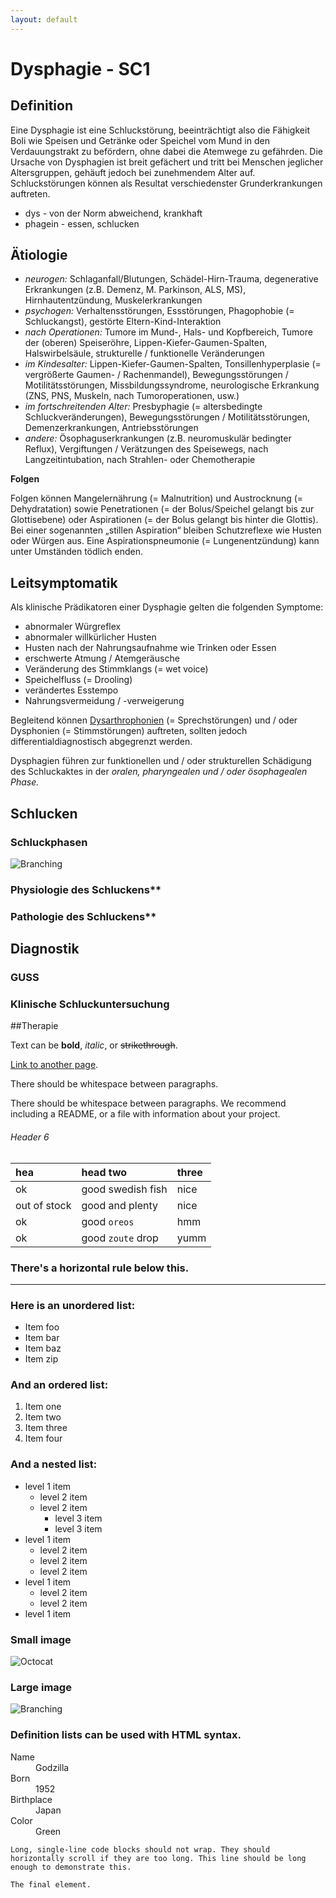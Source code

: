 ```yaml
---
layout: default
---
```

# Dysphagie - SC1

## Definition
Eine Dysphagie ist eine Schluckstörung, beeinträchtigt also die Fähigkeit Boli wie Speisen und Getränke oder Speichel vom Mund in den Verdauungstrakt zu befördern, ohne dabei die Atemwege zu gefährden. 
Die Ursache von Dysphagien ist breit gefächert und tritt bei Menschen jeglicher Altersgruppen, gehäuft jedoch bei zunehmendem Alter auf. Schluckstörungen können als Resultat verschiedenster Grunderkrankungen auftreten. 

* dys - von der Norm abweichend, krankhaft
* phagein - essen, schlucken

## Ätiologie
* _neurogen:_ 
Schlaganfall/Blutungen, Schädel-Hirn-Trauma, degenerative Erkrankungen (z.B. Demenz, M. Parkinson, ALS, MS), Hirnhautentzündung, Muskelerkrankungen
* _psychogen:_ 
Verhaltensstörungen, Essstörungen, Phagophobie (= Schluckangst), gestörte Eltern-Kind-Interaktion
*	_nach Operationen:_ 
Tumore im Mund-, Hals- und Kopfbereich, Tumore der (oberen) Speiseröhre, Lippen-Kiefer-Gaumen-Spalten, Halswirbelsäule, strukturelle / funktionelle Veränderungen
*	_im Kindesalter:_ 
Lippen-Kiefer-Gaumen-Spalten, Tonsillenhyperplasie (= vergrößerte Gaumen- / Rachenmandel), Bewegungsstörungen / Motilitätsstörungen, Missbildungssyndrome, neurologische Erkrankung (ZNS, PNS, Muskeln, nach Tumoroperationen, usw.)
*	_im fortschreitenden Alter:_ 
Presbyphagie (= altersbedingte Schluckveränderungen), Bewegungsstörungen / Motilitätsstörungen, Demenzerkrankungen, Antriebsstörungen
*	_andere:_ 
Ösophaguserkrankungen (z.B. neuromuskulär bedingter Reflux), Vergiftungen / Verätzungen des Speisewegs, nach Langzeitintubation, nach Strahlen- oder Chemotherapie

**Folgen**

Folgen können Mangelernährung (= Malnutrition) und Austrocknung (= Dehydratation) sowie Penetrationen (= der Bolus/Speichel gelangt bis zur Glottisebene) oder Aspirationen (= der Bolus gelangt bis hinter die Glottis). Bei einer sogenannten „stillen Aspiration“ bleiben Schutzreflexe wie Husten oder Würgen aus. Eine Aspirationspneumonie (= Lungenentzündung) kann unter Umständen tödlich enden.

## Leitsymptomatik
Als klinische Prädikatoren einer Dysphagie gelten die folgenden Symptome:
* abnormaler Würgreflex
*	abnormaler willkürlicher Husten
*	Husten  nach  der Nahrungsaufnahme wie Trinken oder Essen 
*	erschwerte Atmung / Atemgeräusche
*	Veränderung  des  Stimmklangs (= wet voice)
*	Speichelfluss (= Drooling)
*	verändertes Esstempo
*	Nahrungsvermeidung / -verweigerung

Begleitend können [Dysarthrophonien](https://corayli.github.io/PathosUniPotsdam/Dysarthrophonie.html) (= Sprechstörungen) und / oder Dysphonien  (= Stimmstörungen) auftreten, sollten jedoch differentialdiagnostisch abgegrenzt werden.

Dysphagien führen zur funktionellen und / oder strukturellen Schädigung des Schluckaktes in der _oralen, pharyngealen und / oder ösophagealen Phase._

## Schlucken
### Schluckphasen
![Branching](https://accessmedicine.mhmedical.com/data/books/1872/mckeanhm2_ch70_f001.png)

### Physiologie des Schluckens**

### Pathologie des Schluckens**


## Diagnostik

### GUSS

### Klinische Schluckuntersuchung


##Therapie




Text can be **bold**, _italic_, or ~~strikethrough~~.

[Link to another page](./another-page.html).

There should be whitespace between paragraphs.

There should be whitespace between paragraphs. We recommend including a README, or a file with information about your project.


###### Header 6

| hea        | head two          | three |
|:-------------|:------------------|:------|
| ok           | good swedish fish | nice  |
| out of stock | good and plenty   | nice  |
| ok           | good `oreos`      | hmm   |
| ok           | good `zoute` drop | yumm  |

### There's a horizontal rule below this.

* * *

### Here is an unordered list:

*   Item foo
*   Item bar
*   Item baz
*   Item zip

### And an ordered list:

1.  Item one
1.  Item two
1.  Item three
1.  Item four

### And a nested list:

- level 1 item
  - level 2 item
  - level 2 item
    - level 3 item
    - level 3 item
- level 1 item
  - level 2 item
  - level 2 item
  - level 2 item
- level 1 item
  - level 2 item
  - level 2 item
- level 1 item

### Small image

![Octocat](https://assets-cdn.github.com/images/icons/emoji/octocat.png)

### Large image

![Branching](https://guides.github.com/activities/hello-world/branching.png)


### Definition lists can be used with HTML syntax.

<dl>
<dt>Name</dt>
<dd>Godzilla</dd>
<dt>Born</dt>
<dd>1952</dd>
<dt>Birthplace</dt>
<dd>Japan</dd>
<dt>Color</dt>
<dd>Green</dd>
</dl>

```
Long, single-line code blocks should not wrap. They should horizontally scroll if they are too long. This line should be long enough to demonstrate this.
```

```
The final element.
```

